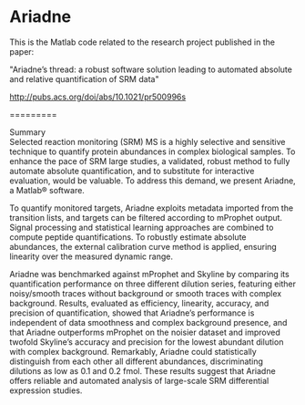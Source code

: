 # Ariadne


This is the Matlab code related to the research project published in the paper:

"Ariadne’s thread: a robust software solution leading to automated absolute and relative quantification of SRM data"

http://pubs.acs.org/doi/abs/10.1021/pr500996s

=========

Summary
<br/>
Selected reaction monitoring (SRM) MS is a highly selective and sensitive technique to quantify protein abundances in complex biological samples. To enhance the pace of SRM large studies, a validated, robust method to fully automate absolute quantification, and to substitute for interactive evaluation, would be valuable. To address this demand, we present Ariadne, a Matlab® software.

To quantify monitored targets, Ariadne exploits metadata imported from the transition lists, and targets can be filtered according to mProphet output. Signal processing and statistical learning approaches are combined to compute peptide quantifications. To robustly estimate absolute abundances, the external calibration curve method is applied, ensuring linearity over the measured dynamic range.

Ariadne was benchmarked against mProphet and Skyline by comparing its quantification performance on three different dilution series, featuring either noisy/smooth traces without background or smooth traces with complex background. Results, evaluated as efficiency, linearity, accuracy, and precision of quantification, showed that Ariadne’s performance is independent of data smoothness and complex background presence, and that Ariadne outperforms mProphet on the noisier dataset and improved twofold Skyline’s accuracy and precision for the lowest abundant dilution with complex background. Remarkably, Ariadne could statistically distinguish from each other all different abundances, discriminating dilutions as low as 0.1 and 0.2 fmol. These results suggest that Ariadne offers reliable and automated analysis of large-scale SRM differential expression studies.

